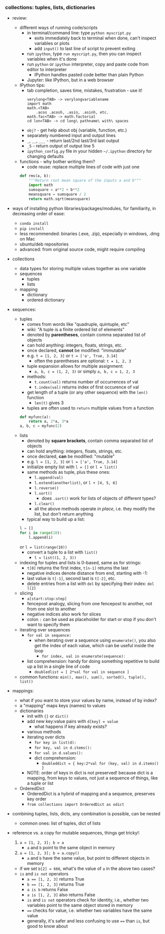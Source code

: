### collections: tuples, lists, dictionaries

- review:
    - different ways of running code/scripts
        - in terminal/command line: type `python myscript.py`
            - exits immediately back to terminal when done, can't inspect variables or plots
            - add `input()` to last line of script to prevent exiting
        - run `ipython`, type `run myscript.py`, then you can inspect variables when it's done
        - run `python` or `ipython` interpreter, copy and paste code from editor to interpreter
            - IPython handles pasted code better than plain Python
        - Jupyter: like IPython, but in a web browser
    - IPython tips:
        - tab completion, saves time, mistakes, frustration - use it!
            ```
            verylong<TAB> -> verylongvariablename
            import math
            math.<TAB>
                .acos .acosh, .asin, .asinh, etc.
            math.fac<TAB> -> math.factorial
            cd lon<TAB> -> cd long\ pathname\ with\ spaces
            ````
        - `obj?` - get help about obj (variable, function, etc.)
        - separately numbered input and output lines
        - `_`, `__`, `___` - return last/2nd last/3rd last output
        - `_5` - return output of output line 5
        - `ipython_config.py` file in your hidden `~/.ipython` directory for changing defaults
    - functions - why bother writing them?
        - code reuse: replace multiple lines of code with just one
        ```python
        def rms(a, b):
            """Return root mean square of the inputs a and b"""
            import math
            sumsquare = a**2 + b**2
            meansquare = sumsquare / 2
            return math.sqrt(meansquare)
        ````

- ways of installing python libraries/packages/modules, for familiarity, in decreasing order of ease:
    - `conda install`
    - `pip install`
    - less recommended: binaries (.exe, .zip), especially in windows, .dmg on Mac
    - ubuntu/deb repositories
    - advanced: from original source code, might require compiling

- collections
    - data types for storing multiple values together as one variable
    - sequences
        - tuples
        - lists
    - mapping
        - dictionary
        - ordered dictionary

- sequences:
    - tuples
        - comes from words like "quadruple, quintuple, etc"
        - wiki: "A tuple is a finite ordered list of elements"
        - denoted by **parentheses**, contain comma separated list of objects
        - can hold anything: integers, floats, strings, etc.
        - once declared, **cannot** be modified: "immutable"
        - e.g. `t = [1, 2, 3]` or `t = ['a', True, 3.14]`
            - often the parentheses are optional: `t = 1, 2, 3`
        - tuple expansion allows for multiple assignment:
            - `a, b, c = (1, 2, 3)` or simply `a, b, c = 1, 2, 3`
        - methods:
            - `t.count(val)` returns number of occurrences of val
            - `t.index(val)` returns index of first occurence of val
        - get length of a tuple (or any other sequence) with the `len()` function
            - `len(t)` gives 3
        - tuples are often used to `return` multiple values from a function
        ```python
        def myfunc(a):
            return a, 2*a, 3*a
        a, b, c = myfunc(2)
        ````
    - lists
        - denoted by **square brackets**, contain comma separated list of objects
        - can hold anything: integers, floats, strings, etc.
        - once declared, **can** be modified: "mutable"
        - e.g. `l = [1, 2, 3]` or `l = ['a', True, 3.14]`
        - initialize empty list with `l = []` or `l = list()`
        - same methods as tuple, plus these ones:
            - `l.append(val)`
            - `l.extend(anotherlist)`, or `l + [4, 5, 6]`
            - `l.reverse()`
            - `l.sort()`
                - does `.sort()` work for lists of objects of different types?
            - `l.clear()`
            - all the above methods operate *in place*, i.e. they modify the list, but don't return anything
        - typical way to build up a list:
        ```python
        l = []
        for i in range(10):
            l.append(i)
        ````
        or ```l = list(range(10))```
        - convert a tuple to a list with `list()`
            - `l = list((1, 2, 3))`
    - indexing for tuples and lists is 0-based, same as for strings:
        - `t[0]` returns the first index, `t[n-1]` returns the last
        - negative indices denote distance from end, starting with -1:
        - last value is `t[-1]`, second last is `t[-2]`, etc.
        - delete entries from a list with `del` by specifying their index: `del l[2]`
    - slicing
        - `a[start:stop:step]`
        - fencepost analogy, slicing from one fencepost to another, not from one slot to
        another
        - negative indices also work for slices
        - colon `:` can be used as placeholder for start or stop if you don't want to specify them
    - iterating over sequences
        - `for val in sequence:`
            - when iterating over a sequence using `enumerate()`, you also get the index of each value, which can be useful inside the loop
                - `for index, val in enumerate(sequence):`
        - list comprehension: handy for doing something repetitive to build up a list in a single line of code
            - `doubledlist = [ 2*val for val in sequence ]`
    - common functions: `min(), max(), sum(), sorted(), tuple(), list()`

- mappings:
    - what if you want to store your values by name, instead of by index?
    - a "mapping" maps keys (names) to values
    - dictionaries
        - init with `{}` or `dict()`
        - add new key:value pairs with `d[key] = value`
            - what happens if key already exists?
        - various methods
        - iterating over dicts
            - `for key in list(d):`
            - `for key, val in d.items():`
            - `for val in d.values():`
            - dict comprehension:
                - `doubleddict = { key:2*val for (key, val) in d.items() }`
        - NOTE: order of keys in dict is not preserved! because dict is a mapping, from keys to values, not just a sequence of things, like a tuple or list
    - OrderedDict
        - OrderedDict is a hybrid of mapping and a sequence, preserves key order
        - `from collections import OrderedDict as odict`

- combining tuples, lists, dicts, any combination is possible, can be nested
    - common ones: list of tuples, dict of lists

- reference vs. a copy for mutable sequences, things get tricky!:
    1. `a = [1, 2, 3]; b = a`
        - `a` and `b` point to the same object in memory
    2. `a = [1, 2, 3]; b = a.copy()`
        - `a` and `b` have the same value, but point to different objects in memory
    - if we set `b[2] = 666`, what's the value of `a` in the above two cases?
    - `is` and `is not` operators
        - `a == [1, 2, 3]` returns True
        - `b == [1, 2, 3]` returns True
        - `a is b` returns False
        - `a is [1, 2, 3]` also returns False
        - `is` and `is not` operators check for identity, i.e., whether two variables point to the same object stored in memory
        - `==` checks for value, i.e. whether two variables have the same value
        - generally, it's safer and less confusing to use `==` than `is`, but good to know about
